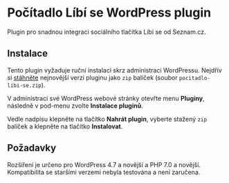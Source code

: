 # Počítadlo Líbí se WordPress plugin

Plugin pro snadnou integraci sociálního tlačítka Líbí se od Seznam.cz.

## Instalace

Tento plugin vyžaduje ruční instalaci skrz administraci WordPressu. Nejdřív si
[stáhněte](https://github.com/seznam/pocitadlo-libi-se-wordpress/releases)
nejnovější verzi pluginu jako `zip` balíček (soubor `pocitadlo-libi-se.zip`).

V administraci své WordPress webové stránky otevřte menu **Pluginy**, následně
v pod-menu zvolte **Instalace pluginů**.

Vedle nadpisu klepněte na tlačítko **Nahrát plugin**, vyberte stažený `zip`
balíček a klepněte na tlačítko **Instalovat**.

## Požadavky

Rozšíření je určeno pro WordPress 4.7 a novější a PHP 7.0 a novější.
Kompatibilita se staršími verzemi nebyla testována a není zaručena.
